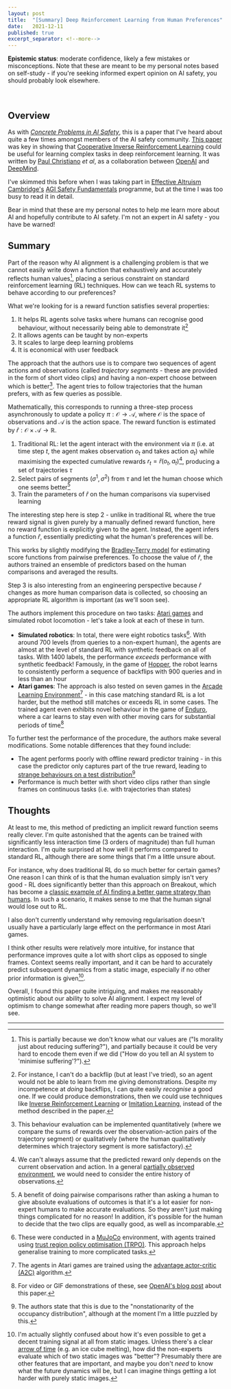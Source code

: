 ```yaml
---
layout: post
title:  "[Summary] Deep Reinforcement Learning from Human Preferences"
date:   2021-12-11
published: true
excerpt_separator: <!--more-->
---
```


<!--more-->

**Epistemic status**: moderate confidence, likely a few mistakes or misconceptions. Note that these are meant to be my personal notes based on self-study - if you're seeking informed expert opinion on AI safety, you should probably look elsewhere.



<br />

## Overview
As with *[Concrete Problems in AI Safety](/2021/12/07/concrete-problems-in-ai-safety.html)*, this is a paper that I've heard about quite a few times amongst members of the AI safety community. [This paper](https://arxiv.org/pdf/1706.03741.pdf) was key in showing that [Cooperative Inverse Reinforcement Learning](https://arxiv.org/abs/1606.03137) could be useful for learning complex tasks in deep reinforcement learning. It was written by [Paul Christiano](https://paulfchristiano.com/) *et al*, as a collaboration between [OpenAI](https://openai.com/) and [DeepMind](https://deepmind.com/). 

I've skimmed this before when I was taking part in [Effective Altruism Cambridge's](https://www.eacambridge.org/) [AGI Safety Fundamentals](https://www.eacambridge.org/agi-safety-fundamentals) programme, but at the time I was too busy to read it in detail.

Bear in mind that these are my personal notes to help me learn more about AI and hopefully contribute to AI safety. I'm not an expert in AI safety - you have be warned!

## Summary
Part of the reason why AI alignment is a challenging problem is that we cannot easily write down a function that exhaustively and accurately reflects human values[^1], placing a serious constraint on standard reinforcement learning (RL) techniques. How can we teach RL systems to behave according to our preferences?

What we're looking for is a reward function satisfies several properties: 
1. It helps RL agents solve tasks where humans can recognise good behaviour, without necessarily being able to demonstrate it[^2]
2. It allows agents can be taught by non-experts
3. It scales to large deep learning problems
4. It is economical with user feedback

The approach that the authors use is to compare two sequences of agent actions and observations (called *trajectory segments* - these are provided in the form of short video clips) and having a non-expert choose between which is better[^3]. The agent tries to follow trajectories that the human prefers, with as few queries as possible.

Mathematically, this corresponds to running a three-step process asynchronously to update a policy $\pi: \mathcal{O} \to \mathcal{A}$, where $\mathcal{O}$ is the space of observations and $\mathcal{A}$ is the action space. The reward function is estimated by $\hat{r}: \mathcal{O} \times \mathcal{A} \to \mathbb{R}$. 
1. Traditional RL: let the agent interact with the environment via $\pi$ (i.e. at time step $t$, the agent makes observation $o_t$ and takes action $a_t$) while maximising the expected cumulative rewards $r_t = \hat{r}(o_t, a_t)$[^4], producing a set of trajectories $\tau$
2. Select pairs of segments $(\sigma^1, \sigma^2)$ from $\tau$ and let the human choose which one seems better[^5]
3. Train the parameters of $\hat{r}$ on the human comparisons via supervised learning 

The interesting step here is step 2 - unlike in traditional RL where the true reward signal is given purely by a manually defined reward function, here no reward function is explicitly given to the agent. Instead, the agent infers a function $\hat{r}$, essentially predicting what the human's preferences will be. 

This works by slightly modifying the [Bradley-Terry model](https://en.wikipedia.org/wiki/Bradley%E2%80%93Terry_model) for estimating score functions from pairwise preferences. To choose the value of $\hat{r}$, the authors trained an ensemble of predictors based on the human comparisons and averaged the results. 

Step 3 is also interesting from an engineering perspective because $\hat{r}$ changes as more human comparison data is collected, so choosing an appropriate RL algorithm is important (as we'll soon see). 

The authors implement this procedure on two tasks: [Atari games](https://www.cs.toronto.edu/~vmnih/docs/dqn.pdf) and simulated robot locomotion - let's take a look at each of these in turn. 
* **Simulated robotics**: In total, there were eight robotics tasks[^6]. With around 700 levels (from queries to a non-expert human), the agents are almost at the level of standard RL with synthetic feedback on all of tasks. With 1400 labels, the performance *exceeds* performance with synthetic feedback! Famously, in the game of [Hopper](https://gym.openai.com/envs/Hopper-v2/), the robot learns to consistently perform a sequence of backflips with 900 queries and in less than an hour
* **Atari games**: The approach is also tested on seven games in the [Arcade Learning Environment](https://arxiv.org/pdf/1207.4708.pdf)[^7] - in this case matching standard RL is a lot harder, but the method still matches or exceeds RL in some cases. The trained agent even exhibits novel behaviour in the game of [Enduro](https://en.wikipedia.org/wiki/Enduro_(video_game)), where a car learns to stay even with other moving cars for substantial periods of time[^8]

To further test the performance of the procedure, the authors make several modifications. Some notable differences that they found include: 
* The agent performs poorly with offline reward predictor training - in this case the predictor only captures part of the true reward, leading to [strange behaviours on a test distribution](/2021/12/07/concrete-problems-in-ai-safety.html)[^9]
* Performance is much better with short video clips rather than single frames on continuous tasks (i.e. with trajectories than states)

## Thoughts
At least to me, this method of predicting an implicit reward function seems really clever. I'm quite astonished that the agents can be trained with significantly less interaction time (3 orders of magnitude) than full human interaction. I'm quite surprised at how well it performs compared to standard RL, although there are some things that I'm a little unsure about. 

For instance, why does traditional RL do so much better for certain games? One reason I can think of is that the human evaluation simply isn't very good - RL does significantly better than this approach on Breakout, which has become a [classic example of AI finding a better game strategy than humans](https://www.youtube.com/watch?v=TmPfTpjtdgg). In such a scenario, it makes sense to me that the human signal would lose out to RL. 

I also don't currently understand why removing regularisation doesn't usually have a particularly large effect on the performance in most Atari games. 

I think other results were relatively more intuitive, for instance that performance improves quite a lot with short clips as opposed to single frames. Context seems really important, and it can be hard to accurately predict subsequent dynamics from a static image, especially if no other prior information is given[^10].

Overall, I found this paper quite intriguing, and makes me reasonably optimistic about our ability to solve AI alignment. I expect my level of optimism to change somewhat after reading more papers though, so we'll see.

---

[^1]: This is partially because we don't know what our values are ("Is morality just about reducing suffering?"), and partially because it could be very hard to encode them even if we did ("How do you tell an AI system to 'minimise suffering'?").  

[^2]: For instance, I can't do a backflip (but at least I've tried), so an agent would not be able to learn from me giving demonstrations. Despite my incompetence at *doing* backflips, I can quite easily *recognise* a good one. If we could produce demonstrations, then we could use techniques like [Inverse Reinforcement Learning](https://arxiv.org/pdf/1806.06877.pdf) or [Imitation Learning](https://paperswithcode.com/task/imitation-learning), instead of the method described in the paper. 

[^3]: This behaviour evaluation can be implemented quantitatively (where we compare the sums of rewards over the observation-action pairs of the trajectory segment) or qualitatively (where the human qualitatively determines which trajectory segment is more satisfactory).

[^4]: We can't always assume that the predicted reward only depends on the current observation and action. In a general [partially observed environment](https://en.wikipedia.org/wiki/Partially_observable_Markov_decision_process), we would need to consider the entire history of observations. 

[^5]: A benefit of doing pairwise comparisons rather than asking a human to give absolute evaluations of outcomes is that it's a lot easier for non-expert humans to make accurate evaluations. So they aren't just making things complicated for no reason! In addition, it's possible for the human to decide that the two clips are equally good, as well as incomparable. 

[^6]: These were conducted in a [MuJoCo](https://mujoco.org/) environment, with agents trained using [trust region policy optimisation (TRPO)](https://spinningup.openai.com/en/latest/algorithms/trpo.html). This approach helps generalise training to more complicated tasks. 

[^7]: The agents in Atari games are trained using the [advantage actor-critic (A2C)](https://arxiv.org/pdf/1602.01783v2.pdf) algorithm.

[^8]: For video or GIF demonstrations of these, see [OpenAI's blog post](https://openai.com/blog/deep-reinforcement-learning-from-human-preferences/) about this paper.

[^9]: The authors state that this is due to the "nonstationarity of the occupancy distribution", although at the moment I'm a little puzzled by this.

[^10]: I'm actually slightly confused about how it's even possible to get a decent training signal at all from static images. Unless there's a clear [arrow of time](https://en.wikipedia.org/wiki/Arrow_of_time) (e.g. an ice cube melting), how did the non-experts evaluate which of two static images was "better"? Presumably there are other features that are important, and maybe you don't *need* to know what the future dynamics will be, but I can imagine things getting a lot harder with purely static images. 